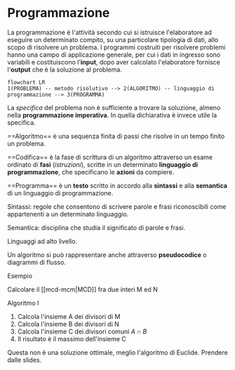 # Programmazione

La programmazione è l'attività secondo cui si istruisce l'elaboratore ad eseguire un determinato compito, su una particolare tipologia di dati, allo scopo di risolvere un problema. I programmi costruiti per risolvere problemi hanno una campo di applicazione generale, per cui i dati in ingresso sono variabili e costituiscono l'**input**, dopo aver calcolato l'elaboratore fornisce l'**output** che è la soluzione al problema.

```mermaid
flowchart LR
1(PROBLEMA) -- metodo risolutivo --> 2(ALGORITMO) -- linguaggio di programmazione --> 3(PROGRAMMA)
```

La *specifica* del problema non è sufficiente a trovare la soluzione, almeno nella **programmazione imperativa**. In quella dichiarativa è invece utile la specifica.


==Algoritmo== è una sequenza finita di passi che risolve in un tempo finito un problema.

==Codifica== è la fase di scrittura di un algoritmo attraverso un esame ordinato di **fasi** (*istruzioni*), scritte in un determinato **linguaggio di programmazione**, che specificano le **azioni** da compiere.

==Programma== è un **testo** scritto in accordo alla **sintassi** e alla **semantica** di un linguaggio di programmazione.

Sintassi: regole che consentono di scrivere parole e frasi riconoscibili come appartenenti a un determinato linguaggio.

Semantica: disciplina che studia il significato di parole e frasi.

Linguaggi ad alto livello.

Un algoritmo si può rappresentare anche attraverso **pseudocodice** o diagrammi di flusso.

Esempio

Calcolare il [[mcd-mcm|MCD]] fra due interi M ed N

Algoritmo I
1. Calcola l'insieme A dei divisori di M
2. Calcola l'insieme B dei divisori di N
3. Calcola l'insieme C dei.divisori comuni $A\cap B$
4. Il risultato è il massimo dell'insieme C

Questa non è una soluzione ottimale, meglio l'algoritmo di Euclide. Prendere dalle slides.
